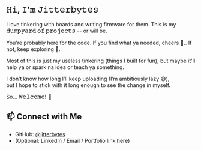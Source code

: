 ## **𝙷𝚒, 𝙸'𝚖 𝙹𝚒𝚝𝚝𝚎𝚛𝚋𝚢𝚝𝚎𝚜**

I love tinkering with boards and writing firmware for them.
This is my **𝚍𝚞𝚖𝚙𝚢𝚊𝚛𝚍 𝚘𝚏 𝚙𝚛𝚘𝚓𝚎𝚌𝚝𝚜** -- or will be.

You're probably here for the code. If you find what ya needed, cheers 🍻.. If not, keep exploring 🚀.

Most of this is just my useless tinkering (things I built for fun),
but maybe it'll help ya or spark na idea or teach ya something.

I don’t know how long I’ll keep uploading (I’m ambitiously lazy 😅),  
but I hope to stick with it long enough to see the change in myself.  

So… **𝚆𝚎𝚕𝚌𝚘𝚖𝚎!** 🚀  

## 📫 Connect with Me
- GitHub: [@jitterbytes](https://github.com/jitterbytes)  
- (Optional: LinkedIn / Email / Portfolio link here)
